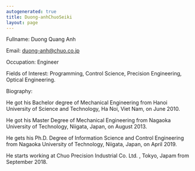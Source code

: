 ```yaml
---
autogenerated: true
title: Duong-anhChuoSeiki
layout: page
---
```


Fullname: Duong Quang Anh

Email: duong-anh@chuo.co.jp

Occupation: Engineer

Fields of Interest: Programming, Control Science, Precision Engineering,
Optical Engineering.

Biography:

He got his Bachelor degree of Mechanical Engineering from Hanoi
University of Science and Technology, Ha Noi, Viet Nam, on June 2010.

He got his Master Degree of Mechanical Engineering from Nagaoka
University of Technology, Niigata, Japan, on August 2013.

He gets his Ph.D. Degree of Information Science and Control Engineering
from Nagaoka University of Technology, Niigata, Japan, on April 2019.

He starts working at Chuo Precision Industrial Co. Ltd. , Tokyo, Japam
from September 2018.
